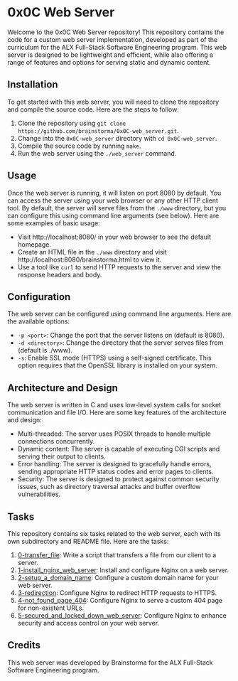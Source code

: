 # 0x0C Web Server

Welcome to the 0x0C Web Server repository! This repository contains the code for a custom web server implementation, developed as part of the curriculum for the ALX Full-Stack Software Engineering program. This web server is designed to be lightweight and efficient, while also offering a range of features and options for serving static and dynamic content.

## Installation

To get started with this web server, you will need to clone the repository and compile the source code. Here are the steps to follow:

1. Clone the repository using `git clone https://github.com/brainstorma/0x0C-web_server.git`.
2. Change into the `0x0C-web_server` directory with `cd 0x0C-web_server`.
3. Compile the source code by running `make`.
4. Run the web server using the `./web_server` command.

## Usage

Once the web server is running, it will listen on port 8080 by default. You can access the server using your web browser or any other HTTP client tool. By default, the server will serve files from the `./www` directory, but you can configure this using command line arguments (see below). Here are some examples of basic usage:

- Visit http://localhost:8080/ in your web browser to see the default homepage.
- Create an HTML file in the `./www` directory and visit http://localhost:8080/brainstorma.html to view it.
- Use a tool like `curl` to send HTTP requests to the server and view the response headers and body.

## Configuration

The web server can be configured using command line arguments. Here are the available options:

- `-p <port>`: Change the port that the server listens on (default is 8080).
- `-d <directory>`: Change the directory that the server serves files from (default is ./www).
- `-s`: Enable SSL mode (HTTPS) using a self-signed certificate. This option requires that the OpenSSL library is installed on your system.

## Architecture and Design

The web server is written in C and uses low-level system calls for socket communication and file I/O. Here are some key features of the architecture and design:

- Multi-threaded: The server uses POSIX threads to handle multiple connections concurrently.
- Dynamic content: The server is capable of executing CGI scripts and serving their output to clients.
- Error handling: The server is designed to gracefully handle errors, sending appropriate HTTP status codes and error pages to clients.
- Security: The server is designed to protect against common security issues, such as directory traversal attacks and buffer overflow vulnerabilities.

## Tasks

This repository contains six tasks related to the web server, each with its own subdirectory and README file. Here are the tasks:

1. [0-transfer_file](./0-transfer_file): Write a script that transfers a file from our client to a server.
2. [1-install_nginx_web_server](./1-install_nginx_web_server): Install and configure Nginx on a web server.
3. [2-setup_a_domain_name](./2-setup_a_domain_name): Configure a custom domain name for your web server.
4. [3-redirection](./3-redirection): Configure Nginx to redirect HTTP requests to HTTPS.
5. [4-not_found_page_404](./4-not_found_page_404): Configure Nginx to serve a custom 404 page for non-existent URLs.
6. [5-secured_and_locked_down_web_server](./5-secured_and_locked_down_web_server): Configure Nginx to enhance security and access control on your web server.

## Credits

This web server was developed by Brainstorma for the ALX Full-Stack Software Engineering program. 
